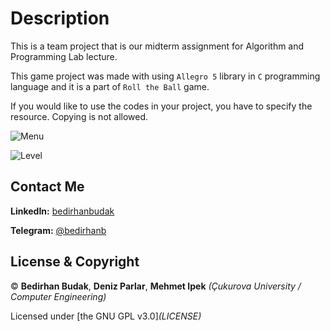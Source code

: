 # Description

This is a team project that is our midterm assignment for Algorithm and Programming Lab lecture.

This game project was made with using `Allegro 5` library in `C` programming language and it is a part of `Roll the Ball` game.

If you would like to use the codes in your project, you have to specify  the resource. Copying is not allowed.

![Menu](https://i.hizliresim.com/83MozQ.jpg)

![Level](https://i.hizliresim.com/OB1ZZg.jpg)

## Contact Me

**LinkedIn:** [bedirhanbudak](https://www.linkedin.com/in/bedirhan-budak/)

**Telegram:** [@bedirhanb](https://t.me/bedirhanb)

## License & Copyright

© **Bedirhan Budak**, **Deniz Parlar**, **Mehmet Ipek** *(Çukurova University / Computer Engineering)*

Licensed under [the GNU GPL v3.0]_(LICENSE)_